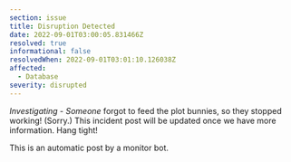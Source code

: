 ```yaml
---
section: issue
title: Disruption Detected
date: 2022-09-01T03:00:05.831466Z
resolved: true
informational: false
resolvedWhen: 2022-09-01T03:01:10.126038Z
affected:
  - Database
severity: disrupted
---
```

*Investigating* - _Someone_ forgot to feed the plot bunnies, so they stopped working! (Sorry.) This incident post will be updated once we have more information. Hang tight!

This is an automatic post by a monitor bot.
        